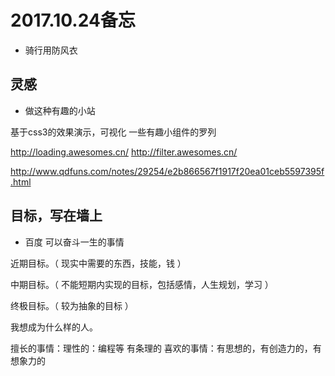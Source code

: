 
# 2017.10.24备忘








* 骑行用防风衣







## 灵感

* 做这种有趣的小站

基于css3的效果演示，可视化
一些有趣小组件的罗列

http://loading.awesomes.cn/
http://filter.awesomes.cn/

http://www.qdfuns.com/notes/29254/e2b866567f1917f20ea01ceb5597395f.html
















## 目标，写在墙上

* 百度 可以奋斗一生的事情




近期目标。（ 现实中需要的东西，技能，钱 ）

中期目标。（ 不能短期内实现的目标，包括感情，人生规划，学习 ）

终极目标。（ 较为抽象的目标 ）



我想成为什么样的人。



擅长的事情：理性的：编程等  有条理的
喜欢的事情：有思想的，有创造力的，有想象力的



